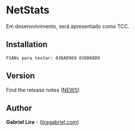 # NetStats

Em desenvolvimento, será apresentado como TCC.
  
## Installation

    FSANs para testar: 038AD969 038D60D9

## Version

Find the release notes ([NEWS](https://github.com/liragabriel/DS/blob/master/NEWS.md))

## Author

**Gabriel Lira** - ([liragabriel.com](http://www.liragabriel.com))
